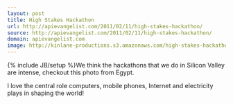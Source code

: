 ```yaml
---
layout: post
title: High Stakes Hackathon
url: http://apievangelist.com/2011/02/11/high-stakes-hackathon/
source: http://apievangelist.com/2011/02/11/high-stakes-hackathon/
domain: apievangelist.com
image: http://kinlane-productions.s3.amazonaws.com/high-stakes-hackathon-egypt.jpg
---
```

{% include JB/setup %}We think the hackathons that we do in Silicon Valley are intense, checkout this photo from Egypt.

I love the central role computers, mobile phones, Internet and electricity plays in shaping the world!